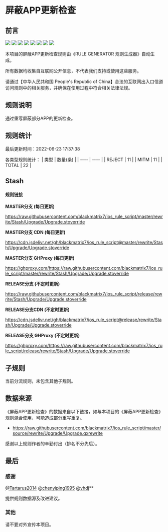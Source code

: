 # 屏蔽APP更新检查

## 前言

![](https://shields.io/badge/-移除重复规则-ff69b4) ![](https://shields.io/badge/-DOMAIN与DOMAIN--SUFFIX合并-green) ![](https://shields.io/badge/-DOMAIN--SUFFIX间合并-critical) ![](https://shields.io/badge/-DOMAIN与DOMAIN--KEYWORD合并-9cf) ![](https://shields.io/badge/-DOMAIN--SUFFIX与DOMAIN--KEYWORD合并-blue) ![](https://shields.io/badge/-IP--CIDR(6)合并-blueviolet) ![](https://shields.io/badge/-MITM--HOSTNAME合并-brightgreen) ![](https://shields.io/badge/-正则推导HOSTNAME-033da7) 

本项目的屏蔽APP更新检查规则由《RULE GENERATOR 规则生成器》自动生成。

所有数据均收集自互联网公开信息，不代表我们支持或使用这些服务。

请通过【中华人民共和国 People's Republic of China】合法的互联网出入口信道访问规则中的相关服务，并确保在使用过程中符合相关法律法规。
## 规则说明
通过重写屏蔽部分APP的更新检查。

## 规则统计

最后更新时间：2022-06-23 17:37:38

各类型规则统计：
| 类型 | 数量(条)  | 
| ---- | ----  |
| REJECT | 11  | 
| MITM | 11  | 
| TOTAL | 22  | 


## Stash 

#### 规则链接
**MASTER分支 (每日更新)**

https://raw.githubusercontent.com/blackmatrix7/ios_rule_script/master/rewrite/Stash/Upgrade/Upgrade.stoverride

**MASTER分支 CDN (每日更新)**

https://cdn.jsdelivr.net/gh/blackmatrix7/ios_rule_script@master/rewrite/Stash/Upgrade/Upgrade.stoverride

**MASTER分支 GHProxy (每日更新)**

https://ghproxy.com/https://raw.githubusercontent.com/blackmatrix7/ios_rule_script/master/rewrite/Stash/Upgrade/Upgrade.stoverride

**RELEASE分支 (不定时更新)**

https://raw.githubusercontent.com/blackmatrix7/ios_rule_script/release/rewrite/Stash/Upgrade/Upgrade.stoverride

**RELEASE分支CDN (不定时更新)**

https://cdn.jsdelivr.net/gh/blackmatrix7/ios_rule_script@release/rewrite/Stash/Upgrade/Upgrade.stoverride

**RELEASE分支 GHProxy (不定时更新)**

https://ghproxy.com/https://raw.githubusercontent.com/blackmatrix7/ios_rule_script/release/rewrite/Stash/Upgrade/Upgrade.stoverride

## 子规则

当前分流规则，未包含其他子规则。


## 数据来源

《屏蔽APP更新检查》的数据来自以下链接，如与本项目的《屏蔽APP更新检查》规则混合使用，可能造成部分重写重复。

- https://raw.githubusercontent.com/blackmatrix7/ios_rule_script/master/source/rewrite/Upgrade/Upgrade.qxrewrite


感谢以上规则作者的辛勤付出（排名不分先后）。

## 最后

### 感谢

[@Tartarus2014](https://github.com/Tartarus2014)  [@chenyiping1995](https://github.com/chenyiping1995) [@vhdj](https://github.com/vhdj)**

提供规则数据源及改进建议。

### 其他

请不要对外宣传本项目。